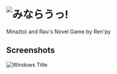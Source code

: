 # ![みならうっ!](https://imgur.com/HVrj1IN.png)
Mina(to) and Rau's Novel Game by Ren'py

## Screenshots
![Windows Title](https://imgur.com/0xgcQyG.png)
